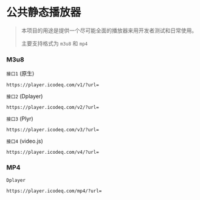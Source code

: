 # 公共静态播放器
 
> 本项目的用途是提供一个尽可能全面的播放器来用开发者测试和日常使用。
> 
> 主要支持格式为 `m3u8` 和 `mp4`

### M3u8

`接口1` (原生)

```url
https://player.icodeq.com/v1/?url=
```

`接口2` (Dplayer)

```url
https://player.icodeq.com/v2/?url=
```

`接口3` (Plyr)

```url
https://player.icodeq.com/v3/?url=
```

`接口4` (video.js)

```url
https://player.icodeq.com/v4/?url=
```

### MP4

`Dplayer`

```url
https://player.icodeq.com/mp4/?url=
```